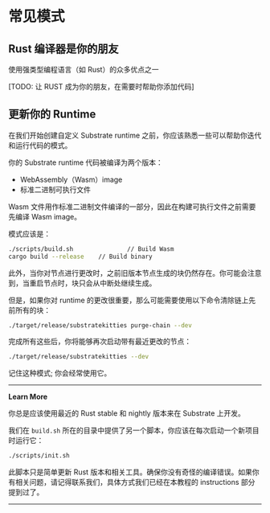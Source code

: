 # 常见模式

## Rust 编译器是你的朋友

使用强类型编程语言（如 Rust）的众多优点之一

[TODO: 让 RUST 成为你的朋友，在需要时帮助你添加代码]

## 更新你的 Runtime

在我们开始创建自定义 Substrate runtime 之前，你应该熟悉一些可以帮助你迭代和运行代码的模式。

你的 Substrate runtime 代码被编译为两个版本：

- WebAssembly（Wasm）image
- 标准二进制可执行文件

Wasm 文件用作标准二进制文件编译的一部分，因此在构建可执行文件之前需要先编译 Wasm image。

模式应该是：

```bash
./scripts/build.sh               // Build Wasm
cargo build --release    // Build binary
```

此外，当你对节点进行更改时，之前旧版本节点生成的块仍然存在。你可能会注意到，当重启节点时，块只会从中断处继续生成。

但是，如果你对 runtime 的更改很重要，那么可能需要使用以下命令清除链上先前所有的块：

```bash
./target/release/substratekitties purge-chain --dev
```

完成所有这些后，你将能够再次启动带有最近更改的节点：

```bash
./target/release/substratekitties --dev
```

记住这种模式; 你会经常使用它。

---

**Learn More**

你总是应该使用最近的 Rust stable 和 nightly 版本来在 Substrate 上开发。

我们在 `build.sh` 所在的目录中提供了另一个脚本，你应该在每次启动一个新项目时运行它：

```bash
./scripts/init.sh
```

此脚本只是简单更新 Rust 版本和相关工具。确保你没有奇怪的编译错误。如果你有相关问题，请记得联系我们，具体方式我们已经在本教程的 instructions 部分提到过了。

---